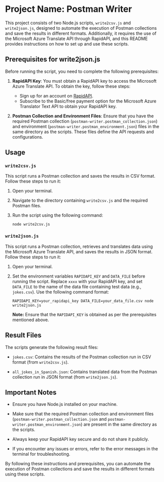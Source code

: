# Project Name: Postman Writer

This project consists of two Node.js scripts, `write2csv.js` and `write2json.js`, designed to automate the execution of Postman collections and save the results in different formats. Additionally, it requires the use of the Microsoft Azure Translate API through RapidAPI, and this README provides instructions on how to set up and use these scripts.

## Prerequisites for write2json.js

Before running the script, you need to complete the following prerequisites:

1. **RapidAPI Key**: You must obtain a RapidAPI key to access the Microsoft Azure Translate API. To obtain the key, follow these steps:
   - Sign up for an account on [RapidAPI](https://rapidapi.com/microsoft-azure-org-microsoft-cognitive-services/api/microsoft-translator-text).
   - Subscribe to the Basic/free payment option for the Microsoft Azure Translator Text API to obtain your RapidAPI key.

2. **Postman Collection and Environment Files**: Ensure that you have the required Postman collection (`postman-writer.postman_collection.json`) and environment (`postman-writer.postman_environment.json`) files in the same directory as the scripts. These files define the API requests and configurations.

## Usage

### `write2csv.js`

This script runs a Postman collection and saves the results in CSV format. Follow these steps to run it:

1. Open your terminal.

2. Navigate to the directory containing `write2csv.js` and the required Postman files.

3. Run the script using the following command:
   ```
   node write2csv.js
   ```

### `write2json.js`

This script runs a Postman collection, retrieves and translates data using the Microsoft Azure Translate API, and saves the results in JSON format. Follow these steps to run it:

1. Open your terminal.

2. Set the environment variables `RAPIDAPI_KEY` and `DATA_FILE` before running the script. Replace `xxxx` with your RapidAPI key, and set `DATA_FILE` to the name of the data file containing test data (e.g., `jokes.csv`). Use the following command format:
   ```
   RAPIDAPI_KEY=your_rapidapi_key DATA_FILE=your_data_file.csv node write2json.js
   ```

   **Note:** Ensure that the `RAPIDAPI_KEY` is obtained as per the prerequisites mentioned above.

## Result Files

The scripts generate the following result files:

- `jokes.csv`: Contains the results of the Postman collection run in CSV format (from `write2csv.js`).

- `all_jokes_in_Spanish.json`: Contains translated data from the Postman collection run in JSON format (from `write2json.js`).

## Important Notes

- Ensure you have Node.js installed on your machine.

- Make sure that the required Postman collection and environment files (`postman-writer.postman_collection.json` and `postman-writer.postman_environment.json`) are present in the same directory as the scripts.

- Always keep your RapidAPI key secure and do not share it publicly.

- If you encounter any issues or errors, refer to the error messages in the terminal for troubleshooting.

By following these instructions and prerequisites, you can automate the execution of Postman collections and save the results in different formats using these scripts.